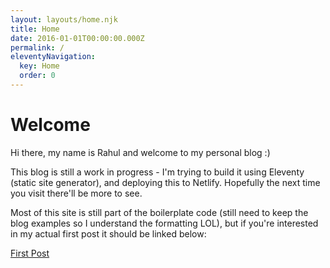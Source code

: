 ```yaml
---
layout: layouts/home.njk
title: Home
date: 2016-01-01T00:00:00.000Z
permalink: /
eleventyNavigation:
  key: Home
  order: 0
---
```

# Welcome

Hi there, my name is Rahul and welcome to my personal blog :)

This blog is still a work in progress - I'm trying to build it using Eleventy (static site generator), and deploying this to Netlify. Hopefully the next time you visit there'll be more to see.

Most of this site is still part of the boilerplate code (still need to keep the blog examples so I understand the formatting LOL), but if you're interested in my actual first post it should be linked below:

[First Post](posts/why-i-am-building-this-website/)

